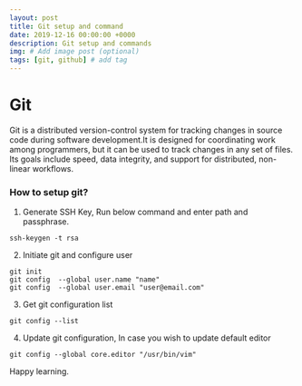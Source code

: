 ```yaml
---
layout: post
title: Git setup and command
date: 2019-12-16 00:00:00 +0000
description: Git setup and commands
img: # Add image post (optional)
tags: [git, github] # add tag
---
```

# Git
Git is a distributed version-control system for tracking changes in source code during software development.It is designed for coordinating work among programmers, but it can be used to track changes in any set of files. Its goals include speed, data integrity, and support for distributed, non-linear workflows.

### How to setup git?
1. Generate SSH Key, Run below command and enter path and passphrase.
```shell
ssh-keygen -t rsa
```
2. Initiate git and configure user
```shell
git init
git config  --global user.name "name"	
git config  --global user.email "user@email.com"
```
3. Get git configuration list
```shell
git config --list
```
4. Update git configuration, In case you wish to update default editor
```shell
git config --global core.editor "/usr/bin/vim"
```



Happy learning.

